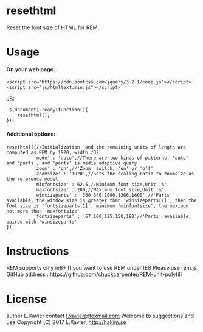 # resethtml
Reset the font size of HTML for REM.


# Usage

#### On your web page:

```
<script src="https://cdn.bootcss.com/jquery/3.2.1/core.js"></script>
<script src="js/htmltext.min.js"></script>
```

JS:

```
 $(document).ready(function(){
    resethtml();
});
```

#### Additional options:

```
resethtml({//Initialization, and the remaining units of length are computed as REM by 1920, width /32
    	  'mode' : 'auto',//There are two kinds of patterns, 'auto' and 'parts', and 'parts' is media adaptive query
    	  'zoom' : 'on',//'Zoom' switch, 'on' or 'off'
    	  'zoomsize' : '1920',//Sets the scaling ratio to zoomsize as the reference model
          'minfontsize' : 62.5,//Minimum font size,Unit '%'
          'maxfontsize' : 200,//Maximum font size,Unit '%'
          'winsizeparts' : '360,640,1080,1366,1600',//'Parts' available, the window size is greater than 'winsizeparts[1]', then the font size is 'fontsizeparts[1]', minimum 'minfontsize', the maximum not more than 'maxfontsize'
          'fontsizeparts' : '67,100,125,150,180'//'Parts' available, paired with 'winsizeparts'
});
```

# Instructions

REM supports only ie8+
If you want to use REM under IE8
Please use rem.js
GitHub address : https://github.com/chuckcarpenter/REM-unit-polyfill
 

# License

author L.Xavier
contact l.xavier@foxmail.com
Welcome to  suggestions and use
Copyright (C) 2017  L.Xavier, http://hakim.se
